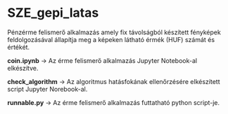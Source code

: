 # SZE_gepi_latas

Pénzérme felismerő alkalmazás amely fix távolságból készített fényképek feldolgozásával állapítja meg a képeken látható érmék (HUF) számát és értékét.

**coin.ipynb** -> Az érme felismerő alkalmazás Jupyter Notebook-al elkészítve.

**check_algorithm** -> Az algoritmus hatásfokának ellenőrzésére elkészített script Jupyter Norebook-al.

**runnable.py** -> Az érme felismerő alkalmazás futtatható python script-je.
